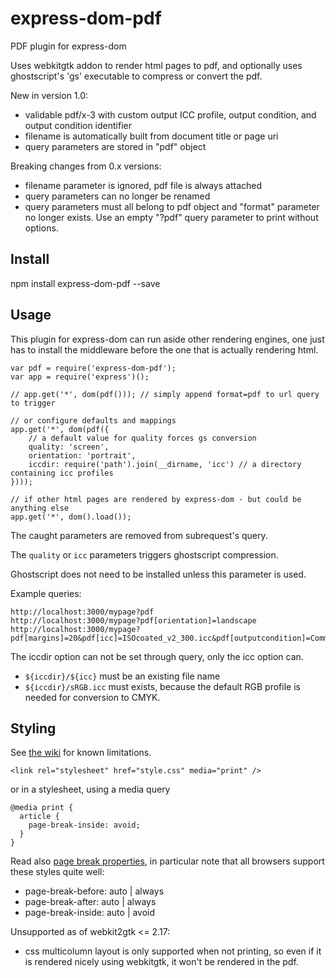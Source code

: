 # express-dom-pdf

PDF plugin for express-dom

Uses webkitgtk addon to render html pages to pdf, and optionally uses
ghostscript's 'gs' executable to compress or convert the pdf.

New in version 1.0:
- validable pdf/x-3 with custom output ICC profile, output condition, and
  output condition identifier
- filename is automatically built from document title or page uri
- query parameters are stored in "pdf" object

Breaking changes from 0.x versions:
- filename parameter is ignored, pdf file is always attached
- query parameters can no longer be renamed
- query parameters must all belong to pdf object and "format" parameter no
  longer exists. Use an empty "?pdf" query parameter to print without options.


Install
-------

npm install express-dom-pdf --save


Usage
-----

This plugin for express-dom can run aside other rendering engines, one just has
to install the middleware before the one that is actually rendering html.

```
var pdf = require('express-dom-pdf');
var app = require('express')();

// app.get('*', dom(pdf())); // simply append format=pdf to url query to trigger

// or configure defaults and mappings
app.get('*', dom(pdf({
	// a default value for quality forces gs conversion
	quality: 'screen',
	orientation: 'portrait',
	iccdir: require('path').join(__dirname, 'icc') // a directory containing icc profiles
})));

// if other html pages are rendered by express-dom - but could be anything else
app.get('*', dom().load());
```

The caught parameters are removed from subrequest's query.

The `quality` or `icc` parameters triggers ghostscript compression.

Ghostscript does not need to be installed unless this parameter is used.

Example queries:
```
http://localhost:3000/mypage?pdf
http://localhost:3000/mypage?pdf[orientation]=landscape
http://localhost:3000/mypage?pdf[margins]=20&pdf[icc]=ISOcoated_v2_300.icc&pdf[outputcondition]=Commercial%20and%20specialty%20offset&pdf[outputconditionid]=FOGRA39L
```

The iccdir option can not be set through query, only the icc option can.
- `${iccdir}/${icc}` must be an existing file name
- `${iccdir}/sRGB.icc` must exists, because the default RGB profile is needed for conversion to CMYK.


Styling
-------

See [the wiki](https://github.com/kapouer/express-dom-pdf/wiki) for known limitations.

```
<link rel="stylesheet" href="style.css" media="print" />
```

or in a stylesheet, using a media query

```
@media print {
  article {
    page-break-inside: avoid;
  }
}
```

Read also [page break properties](http://caniuse.com/#feat=css-page-break),
in particular note that all browsers support these styles quite well:
* page-break-before: auto | always
* page-break-after: auto | always
* page-break-inside: auto | avoid

Unsupported as of webkit2gtk <= 2.17:
- css multicolumn layout is only supported when not printing, so even if it is
  rendered nicely using webkitgtk, it won't be rendered in the pdf.

